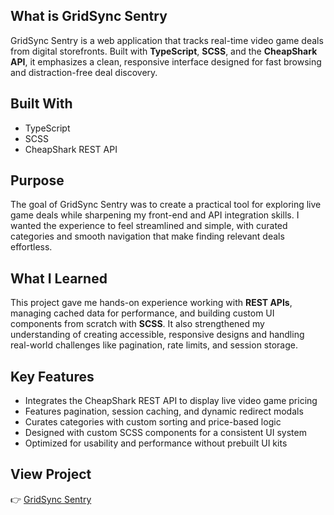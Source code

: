 ## What is GridSync Sentry
GridSync Sentry is a web application that tracks real-time video game deals from digital storefronts. Built with **TypeScript**, **SCSS**, and the **CheapShark API**, it emphasizes a clean, responsive interface designed for fast browsing and distraction-free deal discovery.

## Built With
- TypeScript  
- SCSS  
- CheapShark REST API  

## Purpose
The goal of GridSync Sentry was to create a practical tool for exploring live game deals while sharpening my front-end and API integration skills. I wanted the experience to feel streamlined and simple, with curated categories and smooth navigation that make finding relevant deals effortless.

## What I Learned
This project gave me hands-on experience working with **REST APIs**, managing cached data for performance, and building custom UI components from scratch with **SCSS**. It also strengthened my understanding of creating accessible, responsive designs and handling real-world challenges like pagination, rate limits, and session storage.

## Key Features
- Integrates the CheapShark REST API to display live video game pricing  
- Features pagination, session caching, and dynamic redirect modals  
- Curates categories with custom sorting and price-based logic  
- Designed with custom SCSS components for a consistent UI system  
- Optimized for usability and performance without prebuilt UI kits  

## View Project
👉 [GridSync Sentry](https://gridsync-sentry.vercel.app/)
